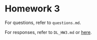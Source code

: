 # Homework 3

For questions, refer to `questions.md`.

For responses, refer to `DL_HW3.md` or [here](https://hackmd.io/@ephemeral-instance/S1Wye1hf_).
